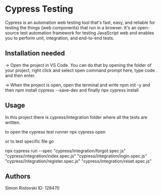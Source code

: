 # Cypress Testing

Cypress is an automation web testing tool that's fast, easy, and reliable for testing the things (web components) that run in a browser. It's an open-source test automation framework for testing JavaScript web and enables you to perform unit, integration, and end-to-end tests.
## Installation needed
-> Open the project in VS Code. You can do that by opening the folder of your project, right click and select open command prompt here, type code . and then enter.

-> When the project is open, open the terminal and write 
npm init -y
and then 
npm install cypress --save-dev
and finally 
npx cypress install


## Usage
In this project there is cypress/integration folder where all the tests are written. 

to open the cypress test runner
npx cypress open

or to test specific file go 

npx cypress run --spec "cypress/integration/forgot.spec.js"
"cypress/integration/index.spec.js"
"cypress/integration/login.spec.js"
"cypress/integration/register.spec.js"
"cypress/integration/reset.spec.js"
 


## Authors
Simon Ristovski ID: 128470